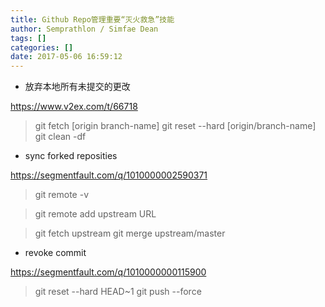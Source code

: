 ```yaml
---
title: Github Repo管理重要“灭火救急”技能
author: Semprathlon / Simfae Dean
tags: []
categories: []
date: 2017-05-06 16:59:12
---
```

- 放弃本地所有未提交的更改

https://www.v2ex.com/t/66718

> git fetch [origin branch-name]
> git reset --hard [origin/branch-name]
> git clean -df

- sync forked reposities

https://segmentfault.com/q/1010000002590371

> git remote -v

> git remote add upstream URL

> git fetch upstream
> git merge upstream/master

- revoke commit

https://segmentfault.com/q/1010000000115900

> git reset --hard HEAD~1
> git push --force